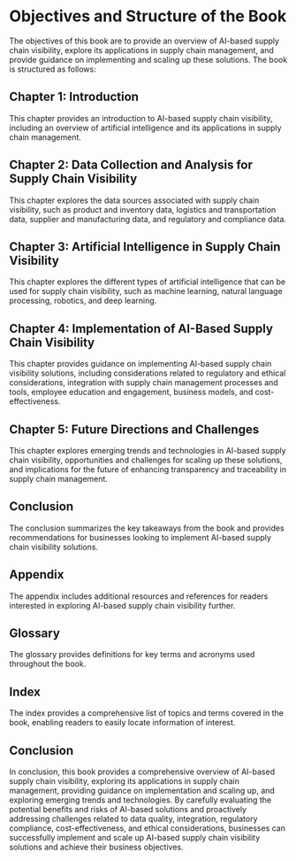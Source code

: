 Objectives and Structure of the Book
===========================================================

The objectives of this book are to provide an overview of AI-based supply chain visibility, explore its applications in supply chain management, and provide guidance on implementing and scaling up these solutions. The book is structured as follows:

Chapter 1: Introduction
-----------------------

This chapter provides an introduction to AI-based supply chain visibility, including an overview of artificial intelligence and its applications in supply chain management.

Chapter 2: Data Collection and Analysis for Supply Chain Visibility
-------------------------------------------------------------------

This chapter explores the data sources associated with supply chain visibility, such as product and inventory data, logistics and transportation data, supplier and manufacturing data, and regulatory and compliance data.

Chapter 3: Artificial Intelligence in Supply Chain Visibility
-------------------------------------------------------------

This chapter explores the different types of artificial intelligence that can be used for supply chain visibility, such as machine learning, natural language processing, robotics, and deep learning.

Chapter 4: Implementation of AI-Based Supply Chain Visibility
-------------------------------------------------------------

This chapter provides guidance on implementing AI-based supply chain visibility solutions, including considerations related to regulatory and ethical considerations, integration with supply chain management processes and tools, employee education and engagement, business models, and cost-effectiveness.

Chapter 5: Future Directions and Challenges
-------------------------------------------

This chapter explores emerging trends and technologies in AI-based supply chain visibility, opportunities and challenges for scaling up these solutions, and implications for the future of enhancing transparency and traceability in supply chain management.

Conclusion
----------

The conclusion summarizes the key takeaways from the book and provides recommendations for businesses looking to implement AI-based supply chain visibility solutions.

Appendix
--------

The appendix includes additional resources and references for readers interested in exploring AI-based supply chain visibility further.

Glossary
--------

The glossary provides definitions for key terms and acronyms used throughout the book.

Index
-----

The index provides a comprehensive list of topics and terms covered in the book, enabling readers to easily locate information of interest.

Conclusion
----------

In conclusion, this book provides a comprehensive overview of AI-based supply chain visibility, exploring its applications in supply chain management, providing guidance on implementation and scaling up, and exploring emerging trends and technologies. By carefully evaluating the potential benefits and risks of AI-based solutions and proactively addressing challenges related to data quality, integration, regulatory compliance, cost-effectiveness, and ethical considerations, businesses can successfully implement and scale up AI-based supply chain visibility solutions and achieve their business objectives.
